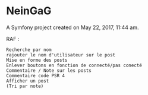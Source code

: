NeinGaG
=======

A Symfony project created on May 22, 2017, 11:44 am.

RAF : 

	Recherche par nom
	rajouter le nom d'utilisateur sur le post
	Mise en forme des posts
	Enlever boutons en fonction de connecté/pas conecté
	Commentaire / Note sur les posts
	Commentaire code PSR 4
	Afficher un post
	(Tri par note) 
